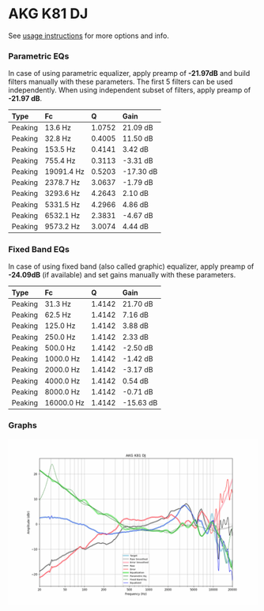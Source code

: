 # AKG K81 DJ
See [usage instructions](https://github.com/jaakkopasanen/AutoEq#usage) for more options and info.

### Parametric EQs
In case of using parametric equalizer, apply preamp of **-21.97dB** and build filters manually
with these parameters. The first 5 filters can be used independently.
When using independent subset of filters, apply preamp of **-21.97 dB**.

| Type    | Fc         |      Q | Gain      |
|:--------|:-----------|:-------|:----------|
| Peaking | 13.6 Hz    | 1.0752 | 21.09 dB  |
| Peaking | 32.8 Hz    | 0.4005 | 11.50 dB  |
| Peaking | 153.5 Hz   | 0.4141 | 3.42 dB   |
| Peaking | 755.4 Hz   | 0.3113 | -3.31 dB  |
| Peaking | 19091.4 Hz | 0.5203 | -17.30 dB |
| Peaking | 2378.7 Hz  | 3.0637 | -1.79 dB  |
| Peaking | 3293.6 Hz  | 4.2643 | 2.10 dB   |
| Peaking | 5331.5 Hz  | 4.2966 | 4.86 dB   |
| Peaking | 6532.1 Hz  | 2.3831 | -4.67 dB  |
| Peaking | 9573.2 Hz  | 3.0074 | 4.44 dB   |

### Fixed Band EQs
In case of using fixed band (also called graphic) equalizer, apply preamp of **-24.09dB**
(if available) and set gains manually with these parameters.

| Type    | Fc         |      Q | Gain      |
|:--------|:-----------|:-------|:----------|
| Peaking | 31.3 Hz    | 1.4142 | 21.70 dB  |
| Peaking | 62.5 Hz    | 1.4142 | 7.16 dB   |
| Peaking | 125.0 Hz   | 1.4142 | 3.88 dB   |
| Peaking | 250.0 Hz   | 1.4142 | 2.33 dB   |
| Peaking | 500.0 Hz   | 1.4142 | -2.50 dB  |
| Peaking | 1000.0 Hz  | 1.4142 | -1.42 dB  |
| Peaking | 2000.0 Hz  | 1.4142 | -3.17 dB  |
| Peaking | 4000.0 Hz  | 1.4142 | 0.54 dB   |
| Peaking | 8000.0 Hz  | 1.4142 | -0.71 dB  |
| Peaking | 16000.0 Hz | 1.4142 | -15.63 dB |

### Graphs
![](./AKG%20K81%20DJ.png)